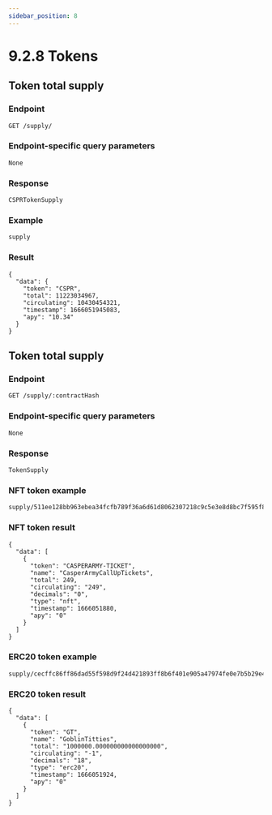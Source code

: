 ```yaml
---
sidebar_position: 8
--- 
```


# 9.2.8 Tokens

## Token total supply

### Endpoint
```
GET /supply/
```

### Endpoint-specific query parameters
```
None
```

### Response
```
CSPRTokenSupply
```

### Example
```
supply
```

### Result
```
{
  "data": {
    "token": "CSPR",
    "total": 11223034967,
    "circulating": 10430454321,
    "timestamp": 1666051945083,
    "apy": "10.34"
  }
}
```

## Token total supply

### Endpoint
```
GET /supply/:contractHash
```

### Endpoint-specific query parameters
```
None
```

### Response
```
TokenSupply
```

### NFT token example
```
supply/511ee128bb963ebea34fcfb789f36a6d61d8062307218c9c5e3e8d8bc7f595f8
```

### NFT token result
```
{
  "data": [
    {
      "token": "CASPERARMY-TICKET",
      "name": "CasperArmyCallUpTickets",
      "total": 249,
      "circulating": "249",
      "decimals": "0",
      "type": "nft",
      "timestamp": 1666051880,
      "apy": "0"
    }
  ]
}
```

### ERC20 token example
```
supply/cecffc86ff86dad55f598d9f24d421893ff8b6f401e905a47974fe0e7b5b29e4
```

### ERC20 token result
```
{
  "data": [
    {
      "token": "GT",
      "name": "GoblinTitties",
      "total": "1000000.000000000000000000",
      "circulating": "-1",
      "decimals": "18",
      "type": "erc20",
      "timestamp": 1666051924,
      "apy": "0"
    }
  ]
}
```
